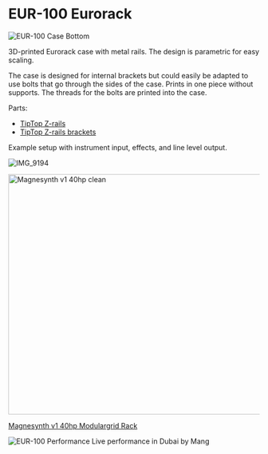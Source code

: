 # EUR-100 Eurorack

![EUR-100 Case Bottom](https://github.com/user-attachments/assets/b4b3c6b9-7f3e-4651-98c1-89feb091c19e)

3D-printed Eurorack case with metal rails. The design is parametric for easy scaling.

The case is designed for internal brackets but could easily be adapted to use bolts that go through the sides of the case. Prints in one piece without supports. The threads for the bolts are printed into the case.

Parts:
- [TipTop Z-rails](https://tiptopaudio.com/z-rails/)
- [TipTop Z-rails brackets](https://tiptopaudio.com/z-rails-brackets/)

Example setup with instrument input, effects, and line level output.

![IMG_9194](https://github.com/user-attachments/assets/0588a668-33d4-467e-abc1-789510e1acd9)


<img width="737" height="481" alt="Magnesynth v1 40hp clean" src="https://github.com/user-attachments/assets/aae281b1-a734-4d91-83a0-def462c56194" />

[Magnesynth v1 40hp Modulargrid Rack](https://modulargrid.net/e/racks/view/2945002)

![EUR-100 Performance](https://github.com/user-attachments/assets/047c9b9a-91b3-4781-b8a5-84567717b99a)
Live performance in Dubai by Mang

